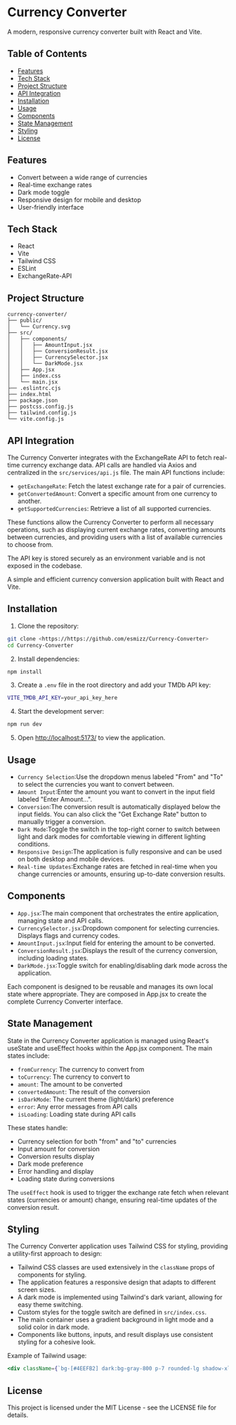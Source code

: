 # Currency Converter

A modern, responsive currency converter built with React and Vite.

## Table of Contents
- [Features](#features)
- [Tech Stack](#tech-stack)
- [Project Structure](#project-structure)
- [API Integration](#api-integration)
- [Installation](#installation)
- [Usage](#usage)
- [Components](#components)
- [State Management](#state-management)
- [Styling](#styling)
- [License](#license)

## Features
- Convert between a wide range of currencies
- Real-time exchange rates
- Dark mode toggle
- Responsive design for mobile and desktop
- User-friendly interface

## Tech Stack
- React 
- Vite
- Tailwind CSS
- ESLint
- ExchangeRate-API

## Project Structure
```
currency-converter/
├── public/
│   └── Currency.svg
├── src/
│   ├── components/
│   │   ├── AmountInput.jsx
│   │   ├── ConversionResult.jsx
│   │   ├── CurrencySelector.jsx
│   │   └── DarkMode.jsx
│   ├── App.jsx
│   ├── index.css
│   └── main.jsx
├── .eslintrc.cjs
├── index.html
├── package.json
├── postcss.config.js
├── tailwind.config.js
└── vite.config.js
```
## API Integration

The Currency Converter integrates with the ExchangeRate API to fetch real-time currency exchange data. API calls are handled via Axios and centralized in the `src/services/api.js` file. The main API functions include:

- `getExchangeRate`: Fetch the latest exchange rate for a pair of currencies.
- `getConvertedAmount`: Convert a specific amount from one currency to another.
- `getSupportedCurrencies`: Retrieve a list of all supported currencies.

These functions allow the Currency Converter to perform all necessary operations, such as displaying current exchange rates, converting amounts between currencies, and providing users with a list of available currencies to choose from.

The API key is stored securely as an environment variable and is not exposed in the codebase.


A simple and efficient currency conversion application built with React and Vite.

## Installation

1. Clone the repository:

```bash
git clone <https://https://github.com/esmizz/Currency-Converter>
cd Currency-Converter
```

2. Install dependencies:

```bash
npm install
```

3. Create a `.env` file in the root directory and add your TMDb API key:

```bash
VITE_TMDB_API_KEY=your_api_key_here
```

4. Start the development server:

```bash
npm run dev
```

5. Open <http://localhost:5173/> to view the application.


## Usage

- `Currency Selection`:Use the dropdown menus labeled "From" and "To" to select the currencies you want to convert between.
- `Amount Input`:Enter the amount you want to convert in the input field labeled "Enter Amount...".
- `Conversion`:The conversion result is automatically displayed below the input fields. You can also click the "Get Exchange Rate" button to manually trigger a conversion.
- `Dark Mode`:Toggle the switch in the top-right corner to switch between light and dark modes for comfortable viewing in different lighting conditions.
- `Responsive Design`:The application is fully responsive and can be used on both desktop and mobile devices.
- `Real-time Updates`:Exchange rates are fetched in real-time when you change currencies or amounts, ensuring up-to-date conversion results.

## Components

- `App.jsx`:The main component that orchestrates the entire application, managing state and API calls.
- `CurrencySelector.jsx`:Dropdown component for selecting currencies. Displays flags and currency codes.
- `AmountInput.jsx`:Input field for entering the amount to be converted.
- `ConversionResult.jsx`:Displays the result of the currency conversion, including loading states.
- `DarkMode.jsx`:Toggle switch for enabling/disabling dark mode across the application.

Each component is designed to be reusable and manages its own local state where appropriate. They are composed in App.jsx to create the complete Currency Converter interface.

## State Management

State in the Currency Converter application is managed using React's useState and useEffect hooks within the App.jsx component. The main states include:

- `fromCurrency`: The currency to convert from
- `toCurrency`: The currency to convert to
- `amount`: The amount to be converted
- `convertedAmount`: The result of the conversion
- `isDarkMode`: The current theme (light/dark) preference
- `error`: Any error messages from API calls
- `isLoading`: Loading state during API calls

These states handle:

- Currency selection for both "from" and "to" currencies
- Input amount for conversion
- Conversion results display
- Dark mode preference
- Error handling and display
- Loading state during conversions

The `useEffect` hook is used to trigger the exchange rate fetch when relevant states (currencies or amount) change, ensuring real-time updates of the conversion result.

## Styling

The Currency Converter application uses Tailwind CSS for styling, providing a utility-first approach to design:

- Tailwind CSS classes are used extensively in the `className` props of components for styling.
- The application features a responsive design that adapts to different screen sizes.
- A dark mode is implemented using Tailwind's dark variant, allowing for easy theme switching.
- Custom styles for the toggle switch are defined in `src/index.css`.
- The main container uses a gradient background in light mode and a solid color in dark mode.
- Components like buttons, inputs, and result displays use consistent styling for a cohesive look.

Example of Tailwind usage:

```jsx
<div className={`bg-[#4EEFB2] dark:bg-gray-800 p-7 rounded-lg shadow-xl max-w-md w-full transition-all duration-300`}>
```

## License

This project is licensed under the MIT License - see the LICENSE file for details.



